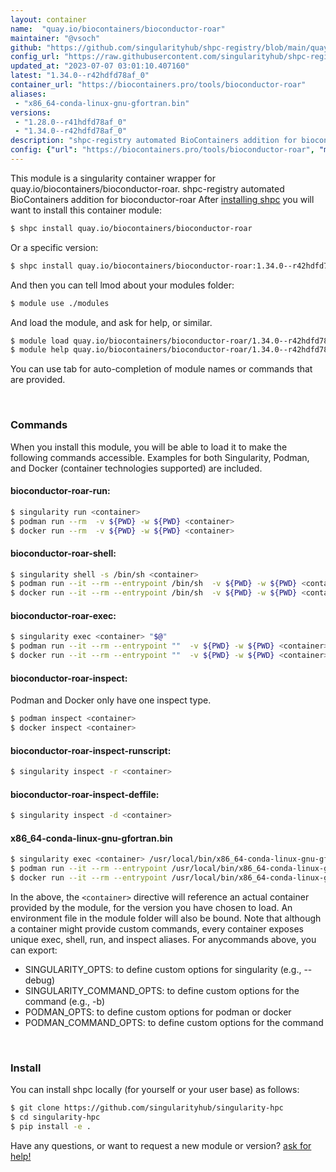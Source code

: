 ```yaml
---
layout: container
name:  "quay.io/biocontainers/bioconductor-roar"
maintainer: "@vsoch"
github: "https://github.com/singularityhub/shpc-registry/blob/main/quay.io/biocontainers/bioconductor-roar/container.yaml"
config_url: "https://raw.githubusercontent.com/singularityhub/shpc-registry/main/quay.io/biocontainers/bioconductor-roar/container.yaml"
updated_at: "2023-07-07 03:01:10.407160"
latest: "1.34.0--r42hdfd78af_0"
container_url: "https://biocontainers.pro/tools/bioconductor-roar"
aliases:
 - "x86_64-conda-linux-gnu-gfortran.bin"
versions:
 - "1.28.0--r41hdfd78af_0"
 - "1.34.0--r42hdfd78af_0"
description: "shpc-registry automated BioContainers addition for bioconductor-roar"
config: {"url": "https://biocontainers.pro/tools/bioconductor-roar", "maintainer": "@vsoch", "description": "shpc-registry automated BioContainers addition for bioconductor-roar", "latest": {"1.34.0--r42hdfd78af_0": "sha256:5306d4d08553bffd97fac81b4680738d248ba70c9e3e1d04a3a456ea9c14b7ec"}, "tags": {"1.28.0--r41hdfd78af_0": "sha256:c00453adb121b1e24c5b48afa5f56d6de68323b52213e87b3e415050ef096b34", "1.34.0--r42hdfd78af_0": "sha256:5306d4d08553bffd97fac81b4680738d248ba70c9e3e1d04a3a456ea9c14b7ec"}, "docker": "quay.io/biocontainers/bioconductor-roar", "aliases": {"x86_64-conda-linux-gnu-gfortran.bin": "/usr/local/bin/x86_64-conda-linux-gnu-gfortran.bin"}}
---
```


This module is a singularity container wrapper for quay.io/biocontainers/bioconductor-roar.
shpc-registry automated BioContainers addition for bioconductor-roar
After [installing shpc](#install) you will want to install this container module:


```bash
$ shpc install quay.io/biocontainers/bioconductor-roar
```

Or a specific version:

```bash
$ shpc install quay.io/biocontainers/bioconductor-roar:1.34.0--r42hdfd78af_0
```

And then you can tell lmod about your modules folder:

```bash
$ module use ./modules
```

And load the module, and ask for help, or similar.

```bash
$ module load quay.io/biocontainers/bioconductor-roar/1.34.0--r42hdfd78af_0
$ module help quay.io/biocontainers/bioconductor-roar/1.34.0--r42hdfd78af_0
```

You can use tab for auto-completion of module names or commands that are provided.

<br>

### Commands

When you install this module, you will be able to load it to make the following commands accessible.
Examples for both Singularity, Podman, and Docker (container technologies supported) are included.

#### bioconductor-roar-run:

```bash
$ singularity run <container>
$ podman run --rm  -v ${PWD} -w ${PWD} <container>
$ docker run --rm  -v ${PWD} -w ${PWD} <container>
```

#### bioconductor-roar-shell:

```bash
$ singularity shell -s /bin/sh <container>
$ podman run --it --rm --entrypoint /bin/sh  -v ${PWD} -w ${PWD} <container>
$ docker run --it --rm --entrypoint /bin/sh  -v ${PWD} -w ${PWD} <container>
```

#### bioconductor-roar-exec:

```bash
$ singularity exec <container> "$@"
$ podman run --it --rm --entrypoint ""  -v ${PWD} -w ${PWD} <container> "$@"
$ docker run --it --rm --entrypoint ""  -v ${PWD} -w ${PWD} <container> "$@"
```

#### bioconductor-roar-inspect:

Podman and Docker only have one inspect type.

```bash
$ podman inspect <container>
$ docker inspect <container>
```

#### bioconductor-roar-inspect-runscript:

```bash
$ singularity inspect -r <container>
```

#### bioconductor-roar-inspect-deffile:

```bash
$ singularity inspect -d <container>
```


#### x86_64-conda-linux-gnu-gfortran.bin

```bash
$ singularity exec <container> /usr/local/bin/x86_64-conda-linux-gnu-gfortran.bin
$ podman run --it --rm --entrypoint /usr/local/bin/x86_64-conda-linux-gnu-gfortran.bin   -v ${PWD} -w ${PWD} <container> -c " $@"
$ docker run --it --rm --entrypoint /usr/local/bin/x86_64-conda-linux-gnu-gfortran.bin   -v ${PWD} -w ${PWD} <container> -c " $@"
```



In the above, the `<container>` directive will reference an actual container provided
by the module, for the version you have chosen to load. An environment file in the
module folder will also be bound. Note that although a container
might provide custom commands, every container exposes unique exec, shell, run, and
inspect aliases. For anycommands above, you can export:

 - SINGULARITY_OPTS: to define custom options for singularity (e.g., --debug)
 - SINGULARITY_COMMAND_OPTS: to define custom options for the command (e.g., -b)
 - PODMAN_OPTS: to define custom options for podman or docker
 - PODMAN_COMMAND_OPTS: to define custom options for the command

<br>

### Install

You can install shpc locally (for yourself or your user base) as follows:

```bash
$ git clone https://github.com/singularityhub/singularity-hpc
$ cd singularity-hpc
$ pip install -e .
```

Have any questions, or want to request a new module or version? [ask for help!](https://github.com/singularityhub/singularity-hpc/issues)